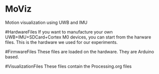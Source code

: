 # MoViz
Motion visualization using UWB and IMU


#HardwareFiles
If you want to manufacture your own UWB+IMU+SDCard+Cortex M0 devices, you can start from the harware files.
This is the hardware we used for our experiments. 

#FirmwareFiles
These files are loaded on the hardware. They are Arduino based.

#VisualizationFiles
These files contain the Processing.org files